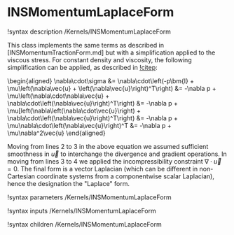 # INSMomentumLaplaceForm

!syntax description /Kernels/INSMomentumLaplaceForm

This class implements the same terms as described in
[INSMomentumTractionForm.md] but with a simplification applied to the viscous
stress. For constant density and viscosity, the following simplification can be
applied, as described in [!citep](peterson2018overview):

\begin{aligned}
\nabla\cdot\sigma &= \nabla\cdot\left(-p\bm{I} + \mu\left(\nabla\vec{u} + \left(\nabla\vec{u}\right)^T\right)
                  &= -\nabla p + \mu\left(\nabla\cdot\nabla\vec{u} + \nabla\cdot\left(\nabla\vec{u}\right)^T\right)
                  &= -\nabla p + \mu[left(\nabla\left(\nabla\cdot\vec{u}\right) + \nabla\cdot\left(\nabla\vec{u}\right)^T\right)
                  &= -\nabla p + \mu\nabla\cdot\left(\nabla\vec{u}\right)^T
                  &= -\nabla p + \mu\nabla^2\vec{u}
\end{aligned}

Moving from lines 2 to 3 in the above equation we assumed sufficient smoothness in
$\vec{u}$ to interchange the divergence and gradient operations. In moving from
lines 3 to 4 we applied the incompressibility constraint $\nabla\cdot\vec{u} =
0$. The final form is a vector Laplacian (which can be different in
non-Cartesian coordinate systems from a componentwise scalar Laplacian), hence
the designation the "Laplace" form.

!syntax parameters /Kernels/INSMomentumLaplaceForm

!syntax inputs /Kernels/INSMomentumLaplaceForm

!syntax children /Kernels/INSMomentumLaplaceForm

